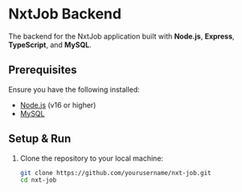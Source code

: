 # NxtJob Backend

The backend for the NxtJob application built with **Node.js**, **Express**, **TypeScript**, and **MySQL**.

## Prerequisites

Ensure you have the following installed:
- [Node.js](https://nodejs.org/en/) (v16 or higher)
- [MySQL](https://www.mysql.com/)

## Setup & Run

1. Clone the repository to your local machine:

   ```bash
   git clone https://github.com/yourusername/nxt-job.git
   cd nxt-job
   ```
